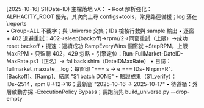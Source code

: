 
[2025-10-16] S1(Date-ID) 主檔落地 vX：
• Root 解析強化：ALPHACITY_ROOT 優先，其次向上尋 configs+tools，常見路徑備援；log 落在 <root>\reports\
• Group=ALL 不截字；與 Universe 交集；IDs 檢核行數與 sample 輸出
• 逐窗 + 402 退避重試：402→sleep(backoff)→rpm//2→同窗重試（上限）→成功 reset backoff
• 提速：連續成功 RampEveryWins 個窗就 +StepRPM，上限 MaxRPM
• 只監聽 402，429 忽略
• 引擎定位：Run-FullMarket-DateID-MaxRate.ps1（正名）→ fallback shim（DateIDMaxRate）
• 日誌：fullmarket_maxrate_<Tag>_<ts>.log；每窗印 "=== s → e === IDs~N rpm=R"、[Backoff]、[Ramp]、結尾 "S1 batch DONE"
• 驗證成果（S1_verify）：IDs~2514，rpm 8→12→16；最新窗 "2025-10-16 → 2025-10-17"
• 待遵循：外層啟動亦採 -ExecutionPolicy Bypass；長跑前先 build_universe.py --drop-empty

